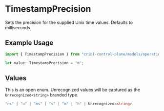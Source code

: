 # TimestampPrecision

Sets the precision for the supplied Unix time values. Defaults to milliseconds.

## Example Usage

```typescript
import { TimestampPrecision } from "cribl-control-plane/models/operations";

let value: TimestampPrecision = "m";
```

## Values

This is an open enum. Unrecognized values will be captured as the `Unrecognized<string>` branded type.

```typescript
"ns" | "u" | "ms" | "s" | "m" | "h" | Unrecognized<string>
```